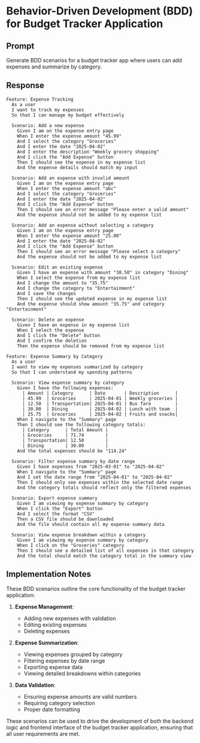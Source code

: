 # Behavior-Driven Development (BDD) for Budget Tracker Application

## Prompt

Generate BDD scenarios for a budget tracker app where users can add expenses and summarize by category.

## Response

```gherkin
Feature: Expense Tracking
  As a user
  I want to track my expenses
  So that I can manage my budget effectively

  Scenario: Add a new expense
    Given I am on the expense entry page
    When I enter the expense amount "45.99"
    And I select the category "Groceries"
    And I enter the date "2025-04-02"
    And I enter the description "Weekly grocery shopping"
    And I click the "Add Expense" button
    Then I should see the expense in my expense list
    And the expense details should match my input

  Scenario: Add an expense with invalid amount
    Given I am on the expense entry page
    When I enter the expense amount "abc"
    And I select the category "Groceries"
    And I enter the date "2025-04-02"
    And I click the "Add Expense" button
    Then I should see an error message "Please enter a valid amount"
    And the expense should not be added to my expense list

  Scenario: Add an expense without selecting a category
    Given I am on the expense entry page
    When I enter the expense amount "25.00"
    And I enter the date "2025-04-02"
    And I click the "Add Expense" button
    Then I should see an error message "Please select a category"
    And the expense should not be added to my expense list

  Scenario: Edit an existing expense
    Given I have an expense with amount "30.50" in category "Dining"
    When I select the expense from my expense list
    And I change the amount to "35.75"
    And I change the category to "Entertainment"
    And I save the changes
    Then I should see the updated expense in my expense list
    And the expense should show amount "35.75" and category "Entertainment"

  Scenario: Delete an expense
    Given I have an expense in my expense list
    When I select the expense
    And I click the "Delete" button
    And I confirm the deletion
    Then the expense should be removed from my expense list

Feature: Expense Summary by Category
  As a user
  I want to view my expenses summarized by category
  So that I can understand my spending patterns

  Scenario: View expense summary by category
    Given I have the following expenses:
      | Amount | Category      | Date       | Description      |
      | 45.99  | Groceries     | 2025-04-01 | Weekly groceries |
      | 12.50  | Transportation| 2025-04-01 | Bus fare         |
      | 30.00  | Dining        | 2025-04-02 | Lunch with team  |
      | 25.75  | Groceries     | 2025-04-02 | Fruits and snacks|
    When I navigate to the "Summary" page
    Then I should see the following category totals:
      | Category      | Total Amount |
      | Groceries     | 71.74        |
      | Transportation| 12.50        |
      | Dining        | 30.00        |
    And the total expenses should be "114.24"

  Scenario: Filter expense summary by date range
    Given I have expenses from "2025-03-01" to "2025-04-02"
    When I navigate to the "Summary" page
    And I set the date range from "2025-04-01" to "2025-04-02"
    Then I should only see expenses within the selected date range
    And the category totals should reflect only the filtered expenses

  Scenario: Export expense summary
    Given I am viewing my expense summary by category
    When I click the "Export" button
    And I select the format "CSV"
    Then a CSV file should be downloaded
    And the file should contain all my expense summary data

  Scenario: View expense breakdown within a category
    Given I am viewing my expense summary by category
    When I click on the "Groceries" category
    Then I should see a detailed list of all expenses in that category
    And the total should match the category total in the summary view
```

## Implementation Notes

These BDD scenarios outline the core functionality of the budget tracker application:

1. **Expense Management**:
   - Adding new expenses with validation
   - Editing existing expenses
   - Deleting expenses

2. **Expense Summarization**:
   - Viewing expenses grouped by category
   - Filtering expenses by date range
   - Exporting expense data
   - Viewing detailed breakdowns within categories

3. **Data Validation**:
   - Ensuring expense amounts are valid numbers
   - Requiring category selection
   - Proper date formatting

These scenarios can be used to drive the development of both the backend logic and frontend interface of the budget tracker application, ensuring that all user requirements are met.
